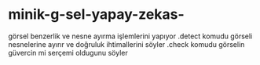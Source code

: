 # minik-g-sel-yapay-zekas-
görsel benzerlik ve nesne ayırma işlemlerini yapıyor
.detect komudu görseli nesnelerine ayırır ve doğruluk ihtimallerini söyler 
.check komudu görselin güvercin mi serçemi oldugunu söyler
